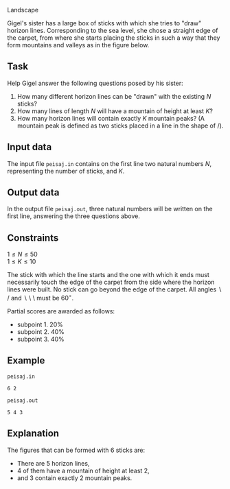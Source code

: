 Landscape

Gigel's sister has a large box of sticks with which she tries to "draw" horizon lines. Corresponding to the sea level, she chose a straight edge of the carpet, from where she starts placing the sticks in such a way that they form mountains and valleys as in the figure below.

## Task

Help Gigel answer the following questions posed by his sister:
1. How many different horizon lines can be "drawn" with the existing $N$ sticks?
2. How many lines of length $N$ will have a mountain of height at least $K$?
3. How many horizon lines will contain exactly $K$ mountain peaks? (A mountain peak is defined as two sticks placed in a line in the shape of /\).

## Input data

The input file `peisaj.in` contains on the first line two natural numbers $N$, representing the number of sticks, and $K$.

## Output data

In the output file `peisaj.out`, three natural numbers will be written on the first line, answering the three questions above.

## Constraints

$1 \leq N \leq 50$  
$1 \leq K \leq 10$  

The stick with which the line starts and the one with which it ends must necessarily touch the edge of the carpet from the side where the horizon lines were built. No stick can go beyond the edge of the carpet. All angles $\backslash$ / and $\backslash$ \ \ must be $60^\circ$.

Partial scores are awarded as follows:
- subpoint 1. 20%
- subpoint 2. 40%
- subpoint 3. 40%

## Example

`peisaj.in`
```
6 2
```

`peisaj.out`
```
5 4 3
```

## Explanation

The figures that can be formed with 6 sticks are:
- There are 5 horizon lines,
- 4 of them have a mountain of height at least 2,
- and 3 contain exactly 2 mountain peaks.